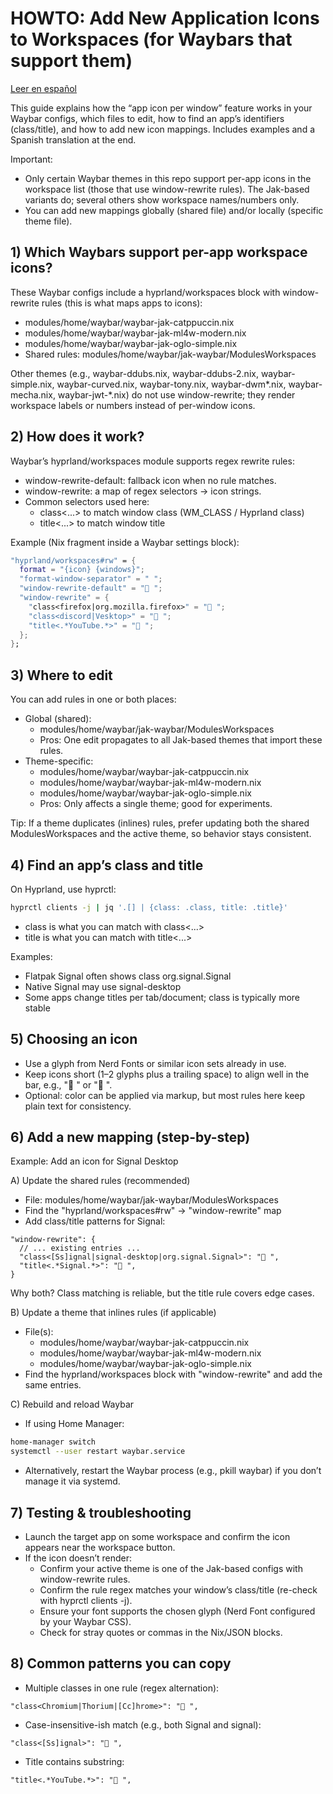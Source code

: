 # HOWTO: Add New Application Icons to Workspaces (for Waybars that support them)

[Leer en español](./HOTWO-Add-New-Application-Icons-to-Workspaces-on-Waybars-that-support-them.es.md)

This guide explains how the “app icon per window” feature works in your Waybar configs, which files to edit, how to find an app’s identifiers (class/title), and how to add new icon mappings. Includes examples and a Spanish translation at the end.

Important:
- Only certain Waybar themes in this repo support per-app icons in the workspace list (those that use window-rewrite rules). The Jak-based variants do; several others show workspace names/numbers only.
- You can add new mappings globally (shared file) and/or locally (specific theme file).


## 1) Which Waybars support per-app workspace icons?
These Waybar configs include a hyprland/workspaces block with window-rewrite rules (this is what maps apps to icons):
- modules/home/waybar/waybar-jak-catppuccin.nix
- modules/home/waybar/waybar-jak-ml4w-modern.nix
- modules/home/waybar/waybar-jak-oglo-simple.nix
- Shared rules: modules/home/waybar/jak-waybar/ModulesWorkspaces

Other themes (e.g., waybar-ddubs.nix, waybar-ddubs-2.nix, waybar-simple.nix, waybar-curved.nix, waybar-tony.nix, waybar-dwm*.nix, waybar-mecha.nix, waybar-jwt-*.nix) do not use window-rewrite; they render workspace labels or numbers instead of per-window icons.


## 2) How does it work?
Waybar’s hyprland/workspaces module supports regex rewrite rules:
- window-rewrite-default: fallback icon when no rule matches.
- window-rewrite: a map of regex selectors → icon strings.
- Common selectors used here:
  - class<...> to match window class (WM_CLASS / Hyprland class)
  - title<...> to match window title

Example (Nix fragment inside a Waybar settings block):
```nix
"hyprland/workspaces#rw" = {
  format = "{icon} {windows}";
  "format-window-separator" = " ";
  "window-rewrite-default" = " ";
  "window-rewrite" = {
    "class<firefox|org.mozilla.firefox>" = " ";
    "class<discord|Vesktop>" = " ";
    "title<.*YouTube.*>" = " ";
  };
};
```


## 3) Where to edit
You can add rules in one or both places:
- Global (shared):
  - modules/home/waybar/jak-waybar/ModulesWorkspaces
  - Pros: One edit propagates to all Jak-based themes that import these rules.
- Theme-specific:
  - modules/home/waybar/waybar-jak-catppuccin.nix
  - modules/home/waybar/waybar-jak-ml4w-modern.nix
  - modules/home/waybar/waybar-jak-oglo-simple.nix
  - Pros: Only affects a single theme; good for experiments.

Tip: If a theme duplicates (inlines) rules, prefer updating both the shared ModulesWorkspaces and the active theme, so behavior stays consistent.


## 4) Find an app’s class and title
On Hyprland, use hyprctl:
```bash
hyprctl clients -j | jq '.[] | {class: .class, title: .title}'
```
- class is what you can match with class<...>
- title is what you can match with title<...>

Examples:
- Flatpak Signal often shows class org.signal.Signal
- Native Signal may use signal-desktop
- Some apps change titles per tab/document; class is typically more stable


## 5) Choosing an icon
- Use a glyph from Nerd Fonts or similar icon sets already in use.
- Keep icons short (1–2 glyphs plus a trailing space) to align well in the bar, e.g., "󰍩 " or " ".
- Optional: color can be applied via markup, but most rules here keep plain text for consistency.


## 6) Add a new mapping (step-by-step)
Example: Add an icon for Signal Desktop

A) Update the shared rules (recommended)
- File: modules/home/waybar/jak-waybar/ModulesWorkspaces
- Find the "hyprland/workspaces#rw" → "window-rewrite" map
- Add class/title patterns for Signal:
```jsonc
"window-rewrite": {
  // ... existing entries ...
  "class<[Ss]ignal|signal-desktop|org.signal.Signal>": "󰍩 ",
  "title<.*Signal.*>": "󰍩 ",
}
```
Why both? Class matching is reliable, but the title rule covers edge cases.

B) Update a theme that inlines rules (if applicable)
- File(s):
  - modules/home/waybar/waybar-jak-catppuccin.nix
  - modules/home/waybar/waybar-jak-ml4w-modern.nix
  - modules/home/waybar/waybar-jak-oglo-simple.nix
- Find the hyprland/workspaces block with "window-rewrite" and add the same entries.

C) Rebuild and reload Waybar
- If using Home Manager:
```bash
home-manager switch
systemctl --user restart waybar.service
```
- Alternatively, restart the Waybar process (e.g., pkill waybar) if you don’t manage it via systemd.


## 7) Testing & troubleshooting
- Launch the target app on some workspace and confirm the icon appears near the workspace button.
- If the icon doesn’t render:
  - Confirm your active theme is one of the Jak-based configs with window-rewrite rules.
  - Confirm the rule regex matches your window’s class/title (re-check with hyprctl clients -j).
  - Ensure your font supports the chosen glyph (Nerd Font configured by your Waybar CSS).
  - Check for stray quotes or commas in the Nix/JSON blocks.


## 8) Common patterns you can copy
- Multiple classes in one rule (regex alternation):
```jsonc
"class<Chromium|Thorium|[Cc]hrome>": " ",
```
- Case-insensitive-ish match (e.g., both Signal and signal):
```jsonc
"class<[Ss]ignal>": "󰍩 ",
```
- Title contains substring:
```jsonc
"title<.*YouTube.*>": " ",
```

